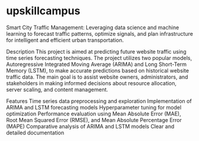 # upskillcampus
Smart City Traffic Management: Leveraging data science and machine learning to forecast traffic patterns, optimize signals, and plan infrastructure for intelligent and efficient urban transportation.

Description
This project is aimed at predicting future website traffic using time series forecasting techniques. The project utilizes two popular models, Autoregressive Integrated Moving Average (ARIMA) and Long Short-Term Memory (LSTM), to make accurate predictions based on historical website traffic data. The main goal is to assist website owners, administrators, and stakeholders in making informed decisions about resource allocation, server scaling, and content management.

Features
Time series data preprocessing and exploration
Implementation of ARIMA and LSTM forecasting models
Hyperparameter tuning for model optimization
Performance evaluation using Mean Absolute Error (MAE), Root Mean Squared Error (RMSE), and Mean Absolute Percentage Error (MAPE)
Comparative analysis of ARIMA and LSTM models
Clear and detailed documentation
